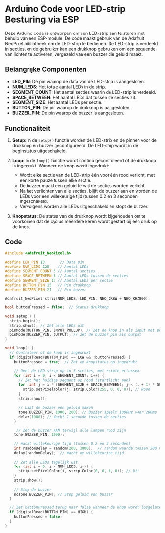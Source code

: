 # Arduino Code voor LED-strip Besturing via ESP

Deze Arduino code is ontworpen om een LED-strip aan te sturen met behulp van een ESP-module. De code maakt gebruik van de Adafruit NeoPixel bibliotheek om de LED-strip te bedienen. De LED-strip is verdeeld in secties, en de gebruiker kan een drukknop gebruiken om een sequentie van lichten te activeren, vergezeld van een buzzer die geluid maakt.

## Belangrijke Componenten

- **LED_PIN**: De pin waarop de data van de LED-strip is aangesloten.
- **NUM_LEDS**: Het totale aantal LEDs in de strip.
- **SEGMENT_COUNT**: Het aantal secties waarin de LED-strip is verdeeld.
- **SPACE_BETWEEN**: Het aantal LEDs dat tussen de secties zit.
- **SEGMENT_SIZE**: Het aantal LEDs per sectie.
- **BUTTON_PIN**: De pin waarop de drukknop is aangesloten.
- **BUZZER_PIN**: De pin waarop de buzzer is aangesloten.

## Functionaliteit

1. **Setup**: In de `setup()` functie worden de LED-strip en de pinnen voor de drukknop en buzzer geconfigureerd. De LED-strip wordt in de beginstatus uitgeschakeld.
  
2. **Loop**: In de `loop()` functie wordt continu gecontroleerd of de drukknop is ingedrukt. Wanneer de knop wordt ingedrukt:
   - Wordt elke sectie van de LED-strip één voor één rood verlicht, met een korte pauze tussen elke sectie.
   - De buzzer maakt een geluid terwijl de secties worden verlicht.
   - Na het verlichten van alle secties, blijft de buzzer aan en worden de LEDs voor een willekeurige tijd (tussen 0.2 en 3 seconden) ingeschakeld.
   - Vervolgens worden alle LEDs uitgeschakeld en stopt de buzzer.

3. **Knopstatus**: De status van de drukknop wordt bijgehouden om te voorkomen dat de cyclus meerdere keren wordt gestart bij één druk op de knop.

## Code

```cpp
#include <Adafruit_NeoPixel.h>

#define LED_PIN 13       // Data pin
#define NUM_LEDS 125    // Aantal LEDs
#define SEGMENT_COUNT 5 // Aantal secties
#define SPACE_BETWEEN 8 // Aantal LEDs tussen de secties 
#define SEGMENT_SIZE 17 // Aantal LEDs per sectie 
#define BUTTON_PIN 15   // Pin drukknop
#define BUZZER_PIN 21   // Pin buzzer

Adafruit_NeoPixel strip(NUM_LEDS, LED_PIN, NEO_GRBW + NEO_KHZ800);

bool buttonPressed = false;  // Status drukknop 

void setup() {
  strip.begin();
  strip.show(); // Zet alle LEDs uit
  pinMode(BUTTON_PIN, INPUT_PULLUP); // Zet de knop in als input met pull-up weerstand
  pinMode(BUZZER_PIN, OUTPUT); // Zet de buzzer pin als output
}

void loop() {
  // Controleer of de knop is ingedrukt 
  if (digitalRead(BUTTON_PIN) == LOW && !buttonPressed) {
    buttonPressed = true;  // Zet de knopstatus op ingedrukt
    
    // Deel de LED-strip op in 5 secties, met ruimte ertussen. 
    for (int i = 0; i < SEGMENT_COUNT; i++) {
      // Zet het huidige segment op rood (startlicht aan)
      for (int j = i * (SEGMENT_SIZE + SPACE_BETWEEN); j < (i + 1) * SEGMENT_SIZE + i * SPACE_BETWEEN; j++) {
        strip.setPixelColor(j, strip.Color(255, 0, 0, 0)); // Rood
      }
      strip.show();
      
      // Laat de buzzer een geluid maken
      tone(BUZZER_PIN, 1000, 200); // Buzzer speelt 1000Hz voor 200ms
      delay(1000); // Wacht 1 seconde tussen de secties
    }

     // Zet de buzzer AAN terwijl alle lampen rood zijn
    tone(BUZZER_PIN, 1000); 

    // Wacht willekeurige tijd (tussen 0.2 en 3 seconden) 
    int randomDelay = random(200, 3000);  // random waarde tussen 200 ms en 3000 ms  
    delay(randomDelay);  // Wacht de willekeurige tijd
    
    // Zet alle LEDs tegelijk uit
    for (int i = 0; i < NUM_LEDS; i++) {
      strip.setPixelColor(i, strip.Color(0, 0, 0, 0)); // Uit
    }
    strip.show();
    
    // Stop de buzzer
    noTone(BUZZER_PIN); // Stop geluid van buzzer
  }

  // Zet buttonPressed terug naar false wanneer de knop wordt losgelaten, zodat de cyclus opnieuw kan starten
  if (digitalRead(BUTTON_PIN) == HIGH) {
    buttonPressed = false;
  }
}
